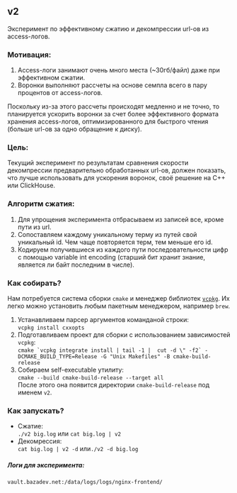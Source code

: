 ## v2
Эксперимент по эффективному сжатию и декомпрессии url-ов из access-логов.

### Мотивация:
1. Access-логи занимают очень много места (~30гб/файл) даже при эффективном сжатии.
1. Воронки выполняют рассчеты на основе семпла всего в пару процентов от access-логов.

Поскольку из-за этого рассчеты происходят медленно и не точно, то планируется ускорить воронки за счет более эффективного формата хранения access-логов, оптимизированного для быстрого чтения (больше url-ов за одно обращение к диску). 

### Цель:
Текущий эксперимент по результатам сравнения скорости декомпрессии предварительно обработанных url-ов, должен показать, что лучше использовать для ускорения воронок, своё решение на C++ или ClickHouse.

### Алгоритм сжатия:
1. Для упрощения эксперимента отбрасываем из записей все, кроме пути из url.
1. Сопоставляем каждому уникальному терму из путей свой уникальный id. Чем чаще повторяется терм, тем меньше его id.
1. Кодируем получившиеся из каждого пути последовательности цифр с помощью variable int encoding (старший бит хранит знание, является ли байт последним в числе).

### Как собирать?
Нам потребуется система сборки `cmake` и менеджер библиотек [`vcpkg`](https://github.com/microsoft/vcpkg). Их легко можно установить любым пакетным менеджером, например `brew`.
1. Устанавливаем парсер аргументов команданой строки:  
`vcpkg install cxxopts`
2. Подготавливаем проект для сборки с использованием зависимостей `vcpkg`:  
```cmake `vcpkg integrate install | tail -1 |  cut -d \" -f2` -DCMAKE_BUILD_TYPE=Release -G "Unix Makefiles" -B cmake-build-release```
3. Собираем self-executable утилиту:  
`cmake --build cmake-build-release --target all`  
После этого она появится директории `cmake-build-release` под именем `v2`.

### Как запускать?
* Сжатие:   
  `./v2 big.log` или `cat big.log | v2`
* Декомрессия:  
  `cat big.log | v2 -d` или`./v2 -d big.log`

##### Логи для эксперимента: 
`vault.bazadev.net:/data/logs/logs/nginx-frontend/`